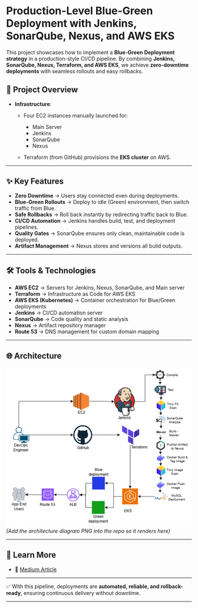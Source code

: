# Production-Level Blue-Green Deployment with Jenkins, SonarQube, Nexus, and AWS EKS

This project showcases how to implement a **Blue-Green Deployment strategy** in a production-style CI/CD pipeline. By combining **Jenkins, SonarQube, Nexus, Terraform, and AWS EKS**, we achieve **zero-downtime deployments** with seamless rollouts and easy rollbacks.

## 📌 Project Overview

* **Infrastructure**:

  * Four EC2 instances manually launched for:

    * Main Server
    * Jenkins
    * SonarQube
    * Nexus
  * Terraform (from GitHub) provisions the **EKS cluster** on AWS.

---

## ✨ Key Features

* **Zero Downtime** → Users stay connected even during deployments.
* **Blue-Green Rollouts** → Deploy to idle (Green) environment, then switch traffic from Blue.
* **Safe Rollbacks** → Roll back instantly by redirecting traffic back to Blue.
* **CI/CD Automation** → Jenkins handles build, test, and deployment pipelines.
* **Quality Gates** → SonarQube ensures only clean, maintainable code is deployed.
* **Artifact Management** → Nexus stores and versions all build outputs.

---

## 🛠️ Tools & Technologies

* **AWS EC2** → Servers for Jenkins, Nexus, SonarQube, and Main server
* **Terraform** → Infrastructure as Code for AWS EKS
* **AWS EKS (Kubernetes)** → Container orchestration for Blue/Green deployments
* **Jenkins** → CI/CD automation server
* **SonarQube** → Code quality and static analysis
* **Nexus** → Artifact repository manager
* **Route 53** → DNS management for custom domain mapping

---

## 🌐 Architecture

![Architecture Diagram](./architecture.png)
*(Add the architecture diagram PNG into the repo so it renders here)*

---

## 📖 Learn More

* 📝 [Medium Article](https://medium.com/p/61eeae3dda46) 

---

✅ With this pipeline, deployments are **automated, reliable, and rollback-ready**, ensuring continuous delivery without downtime.

---
